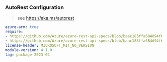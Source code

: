 ### AutoRest Configuration

> see https://aka.ms/autorest

``` yaml
azure-arm: true
require:
- https://github.com/Azure/azure-rest-api-specs/blob/baac183ffa684d94f697f0fc6f480e02cfb00f3d/specification/network/resource-manager/readme.md
- https://github.com/Azure/azure-rest-api-specs/blob/baac183ffa684d94f697f0fc6f480e02cfb00f3d/specification/network/resource-manager/readme.go.md
license-header: MICROSOFT_MIT_NO_VERSION
module-version: 4.1.0
tag: package-2023-04
```
